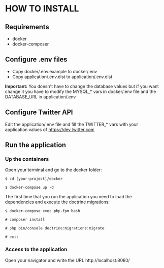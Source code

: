 # HOW TO INSTALL

## Requirements

- docker
- docker-composer

## Configure .env files

- Copy docker/.env.example to docker/.env
- Copy application/.env.dist to application/.env.dist

**Important:** You doesn't have to change the database values but if you want change it you have to modify the
MYSQL_* vars in docker/.env file and the DATABASE_URL in application/.env

## Configure Twitter API

Edit the application/.env file and fill the TWITTER_* vars with your application values of https://dev.twitter.com

## Run the application

### Up the containers

Open your terminal and go to the docker folder:

```$ cd [your-project]/docker ```

```$ docker-compose up -d```

The first time that you run the application you need to load the dependencies and execute the doctrine migrations:

```$ docker-compose exec php-fpm bash```

```# composer install```

```# php bin/console doctrine:migrations:migrate```

```# exit```

### Access to the application

Open your navigator and write the URL http://localhost:8080/